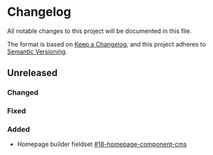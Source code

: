 # Changelog
All notable changes to this project will be documented in this file.

The format is based on [Keep a Changelog](https://keepachangelog.com/en/1.0.0/),
and this project adheres to [Semantic Versioning](https://semver.org/spec/v2.0.0.html).

## Unreleased

### Changed


### Fixed


### Added
- Homepage builder fieldset [#18-homepage-component-cms](https://gitlab.com/catalyzecommunications/statamic-boilerplate/-/issues/18)
